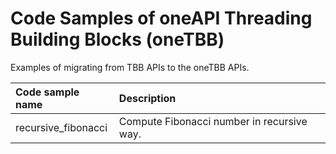 # Code Samples of oneAPI Threading Building Blocks (oneTBB)
Examples of migrating from TBB APIs to the oneTBB APIs.

| Code sample name | Description
|:--- |:---
| recursive_fibonacci | Compute Fibonacci number in recursive way.
